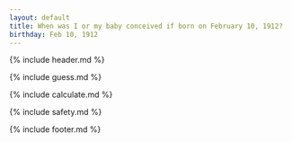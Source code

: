 ```yaml
---
layout: default
title: When was I or my baby conceived if born on February 10, 1912?
birthday: Feb 10, 1912
---
```


{% include header.md %}

{% include guess.md %}

{% include calculate.md %}

{% include safety.md %}

{% include footer.md %}



